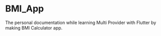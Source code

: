 # BMI_App
The personal documentation while learning Multi Provider with Flutter by making BMI Calculator app.
